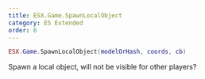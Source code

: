 ```yaml
---
title: ESX.Game.SpawnLocalObject
category: ES Extended
order: 6
---
```


```lua
ESX.Game.SpawnLocalObject(modelOrHash, coords, cb)
```

Spawn a local object, will not be visible for other players?
